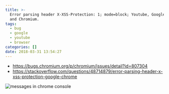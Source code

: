 ```yaml
---
title: >-
  Error parsing header X-XSS-Protection: 1; mode=block; Youtube, Google Chrome
  and Chromium.
tags:
  - bug
  - google
  - youtube
  - browser
categories: []
date: 2018-03-31 13:54:27
---
```


* https://bugs.chromium.org/p/chromium/issues/detail?id=807304
* https://stackoverflow.com/questions/48714879/error-parsing-header-x-xss-protection-google-chrome 

![messages in chrome console](http://blog.ramons.digital/images/1522504756128.png)